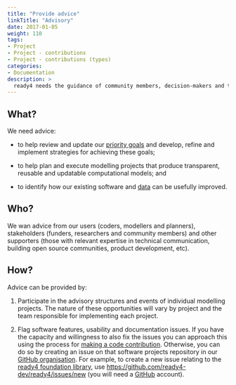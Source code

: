 ```yaml
---
title: "Provide advice"
linkTitle: "Advisory"
date: 2017-01-05
weight: 110
tags:
- Project
- Project - contributions
- Project - contributions (types)
categories:
- Documentation
description: >
  ready4 needs the guidance of community members, decision-makers and technical experts to shape its development.
---
```


## What?
We need advice:

- to help review and update our [priority goals](/docs/contribution-guidelines/priorities/) and develop, refine and implement strategies for achieving these goals;

- to help plan and execute modelling projects that produce transparent, reusable and updatable computational models; and

- to identify how our existing software and [data](/docs/model/datasets/finding-data/) can be usefully improved.

## Who?
We wan advice from our users (coders, modellers and planners), stakeholders (funders, researchers and community members) and other supporters (those with relevant expertise in technical communication, building open source communities, product development, etc).

## How?
Advice can be provided by:

1. Participate in the advisory structures and events of individual modelling projects. The nature of these opportunities will vary by project and the team responsible for implementing each project. 

2. Flag software features, usability and documentation issues. If you have the capacity and willingness to also fix the issues you can approach this using the process for [making a code contribution](/docs/contribution-guidelines/contribution-types/code/). Otherwise, you can do so by creating an issue on that software projects repository in our [GitHub organisation](https://github.com/ready4-dev). For example, to create a new issue relating to the [ready4 foundation library](https://ready4-dev.github.io/ready4/), use https://github.com/ready4-dev/ready4/issues/new (you will need a [GitHub](https://github.com/) account).
